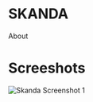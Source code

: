 SKANDA
======
About

Screeshots
==========

![Skanda Screenshot 1](https://raw.github.com/jayeshchauhan/skanda/blob/master/skanda.JPG?raw=true)
